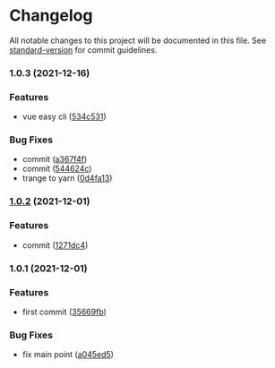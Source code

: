 # Changelog

All notable changes to this project will be documented in this file. See [standard-version](https://github.com/conventional-changelog/standard-version) for commit guidelines.

### 1.0.3 (2021-12-16)


### Features

* vue easy cli ([534c531](https://github.com/JoeyHi/vue-easy-cli/commit/534c531b0f134c423e6ba4f9d2910276bda60284))


### Bug Fixes

* commit ([a367f4f](https://github.com/JoeyHi/vue-easy-cli/commit/a367f4f646f1e5979338c99b1eb74825db2d5a1a))
* commit ([544624c](https://github.com/JoeyHi/vue-easy-cli/commit/544624c11d2176df524a730c6bb3ae2c07e901d0))
* trange to yarn ([0d4fa13](https://github.com/JoeyHi/vue-easy-cli/commit/0d4fa13192dbac40d0da9ac0351385308fd33f7f))

### [1.0.2](https://gitee.com/janzho/vue-easy-cli/compare/v1.0.1...v1.0.2) (2021-12-01)


### Features

* commit ([1271dc4](https://gitee.com/janzho/vue-easy-cli/commit/1271dc467f24f158f01fe6a7f66fb7322c217cc3))

### 1.0.1 (2021-12-01)


### Features

* first commit ([35669fb](https://gitee.com/janzho/vue-easy-cli/commit/35669fbd2e2d4e5d11e3ea44857c853f0075aef2))


### Bug Fixes

* fix main point ([a045ed5](https://gitee.com/janzho/vue-easy-cli/commit/a045ed5f1719c0b59d04a2cad8c6edf912dc7503))
